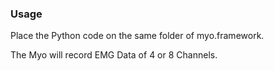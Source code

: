 ### Usage

Place the Python code on the same folder of myo.framework.

The Myo will record EMG Data of 4 or 8 Channels.
 
